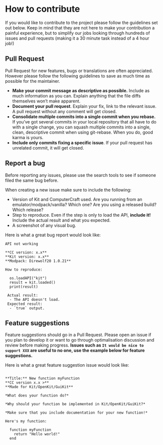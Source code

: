 # How to contribute
If you would like to contribute to the project please follow the guidelines set out below. Keep in mind that they are not here to make your contribution a painful experience, but to simplify our jobs looking through hundreds of issues and pull requests (making it a 30 minute task instead of a 4 hour job!)

## Pull Request
Pull Request for new features, bugs or translations are often appreciated. However please follow the following guidelines to save as much time as possible for the maintainer.

- __Make your commit message as descriptive as possible.__ Include as much information as you can. Explain anything that the file diffs themselves won’t make apparent.
- __Document your pull request__. Explain your fix, link to the relevant issue. A pull request without any comment will get closed.
- __Consolidate multiple commits into a single commit when you rebase.__ If you’ve got several commits in your local repository that all have to do with a single change, you can squash multiple commits into a single, clean, descriptive commit when using git-rebase. When you do, good karma is yours.
- __Include only commits fixing a specific issue__. If your pull request has unrelated commit, it will get closed.


## Report a bug
Before reporting any issues, please use the search tools to see if someone filed the same bug before.

When creating a new issue make sure to include the following:
- Version of Kit and ComputerCraft used. Are you running from an emulator/modpack/vanilla? Which one? Are you using a released build? Which release?
- Step to reproduce. Even if the step is only to load the API, __include it!__ Include the actual result and what you expected.
- A screenshot of any visual bug.

Here is what a great bug report would look like:
```
API not working

**CC version: x.x**
**Kit version: x.x**
**Modpack: Direwolf20 1.0.21**

How to reproduce:

  os.loadAPI("kit")
  result = kit.loaded()
  print(result)
  
 Actual result:
  - The API doesn't load.
 Expected result:
  - `true` output.
```

## Feature suggestions
Feature suggestions should go in a Pull Request. Please open an issue if you plan to develop it or want to go through optimalisation discussion and review before making progress. **Issues such as `It would be nice to support XXX` are useful to no one, use the example below for feature suggestions.**

Here is what a great feature suggestion issue would look like:
```

**Title:** New function myFunction
**CC version x.x >**
**Made for Kit/OpenKit/GuiKit**

*What does your function do?*

*Why should your function be implemented in Kit/OpenKit/GuiKit?* 

*Make sure that you include documentation for your new function!*

Here's my function:

  function myFunction
    return "Hello world!"
  end

  
```


